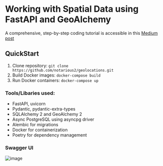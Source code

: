 # Working with Spatial Data using FastAPI and GeoAlchemy

A comprehensive, step-by-step coding tutorial is accessible in this [Medium post](https://medium.com/@notarious2/working-with-spatial-data-using-fastapi-and-geoalchemy-797d414d2fe7)

## QuickStart
1. Clone repository: `git clone https://github.com/notarious2/geolocations.git`
2. Build Docker images: `docker-compose build`
3. Run Docker containers: `docker-compose up`

 
### Tools/Libaries used:
- FastAPI, uvicorn
- Pydantic, pydantic-extra-types
- SQLAlchemy 2 and GeoAlchemy 2
- Async PostgreSQL using asyncpg driver
- Alembic for migrations
- Docker for containerization
- Poetry for dependency management

### Swagger UI
![image](https://github.com/notarious2/geolocations/assets/104051317/270c8a68-8ffc-4ad0-aafe-604e2a293030)

